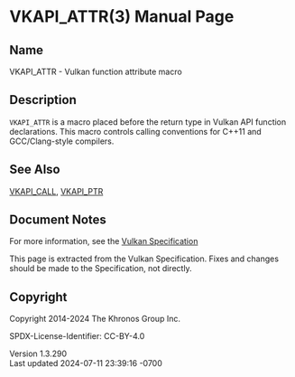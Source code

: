 # VKAPI_ATTR(3) Manual Page

## Name

VKAPI_ATTR - Vulkan function attribute macro



## <a href="#_description" class="anchor"></a>Description

`VKAPI_ATTR` is a macro placed before the return type in Vulkan API
function declarations. This macro controls calling conventions for C++11
and GCC/Clang-style compilers.

## <a href="#_see_also" class="anchor"></a>See Also

[VKAPI_CALL](https://registry.khronos.org/vulkan/specs/1.3-extensions/man/html/VKAPI_CALL.html), [VKAPI_PTR](https://registry.khronos.org/vulkan/specs/1.3-extensions/man/html/VKAPI_PTR.html)

## <a href="#_document_notes" class="anchor"></a>Document Notes

For more information, see the <a
href="https://registry.khronos.org/vulkan/specs/1.3-extensions/html/vkspec.html#boilerplate-platform-specific-calling-conventions"
target="_blank" rel="noopener">Vulkan Specification</a>

This page is extracted from the Vulkan Specification. Fixes and changes
should be made to the Specification, not directly.

## <a href="#_copyright" class="anchor"></a>Copyright

Copyright 2014-2024 The Khronos Group Inc.

SPDX-License-Identifier: CC-BY-4.0

Version 1.3.290  
Last updated 2024-07-11 23:39:16 -0700
